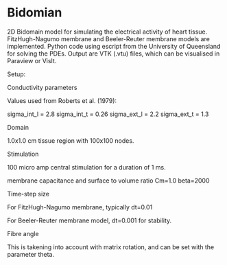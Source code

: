 # Bidomian
2D Bidomain model for simulating the electrical activity of heart tissue. FitzHugh-Nagumo membrane and Beeler-Reuter membrane models are implemented.
Python code using escript from the University of Queensland for solving the PDEs. Output are VTK (.vtu) files, which can be visualised in Paraview or VisIt.

Setup:

Conductivity parameters 

Values used from Roberts et  al. (1979):

sigma_int_l =  2.8
sigma_int_t =  0.26
sigma_ext_l =  2.2
sigma_ext_t =  1.3

Domain

1.0x1.0 cm tissue region with 100x100 nodes.

Stimulation

100 micro amp central stimulation for a duration of 1 ms.

membrane capacitance and surface to volume ratio
Cm=1.0
beta=2000

Time-step size

For FitzHugh-Nagumo membrane, typically dt=0.01

For Beeler-Reuter membrane model, dt=0.001 for stability.

Fibre angle

This is takening into account with matrix rotation, and can be set with the parameter theta.


